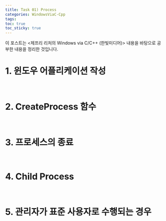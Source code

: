 ```yaml
---
title: Task 01) Process
categories: WindowsViaC-Cpp
tags: 
toc: true
toc_sticky: true
---
```


이 포스트는 <제프리 리처의 Windows via C/C++ (한빛미디어)> 내용을 바탕으로 공부한 내용을 정리한 것입니다. 

# **1. 윈도우 어플리케이션 작성**

<br/>

# **2. CreateProcess 함수**

<br/>

# **3. 프로세스의 종료**

<br/>

# **4. Child Process**

<br/>

# **5. 관리자가 표준 사용자로 수행되는 경우**

<br/>

